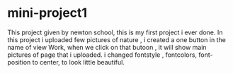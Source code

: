# mini-project1
This project given by newton school, this is my first project i ever done.
In this project i uploaded few pictures of nature , i created a one button in the name of view Work, when we click on that butoon , it will show main pictures of page that i uploaded.
i changed fontstyle , fontcolors, font- position to center, to look little beautiful.

